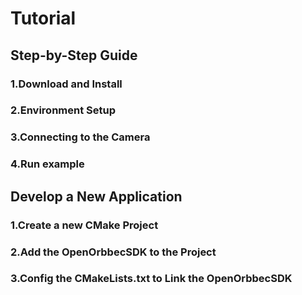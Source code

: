 # Tutorial

## Step-by-Step Guide

### 1.Download and Install

### 2.Environment Setup

### 3.Connecting to the Camera

### 4.Run example

## Develop a New Application

### 1.Create a new CMake Project

### 2.Add the OpenOrbbecSDK to the Project

### 3.Config the CMakeLists.txt to Link the OpenOrbbecSDK